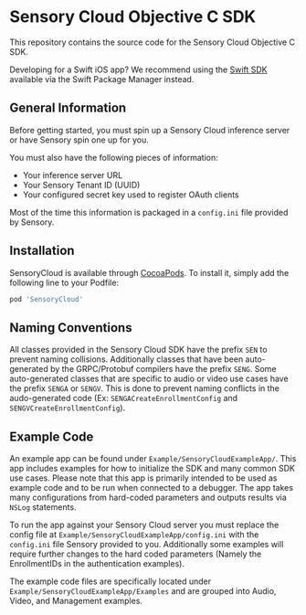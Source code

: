 # Sensory Cloud Objective C SDK

This repository contains the source code for the Sensory Cloud Objective C SDK.

Developing for a Swift iOS app? We recommend using the [Swift SDK](https://github.com/Sensory-Cloud/ios-sdk) available via the Swift Package Manager instead.

## General Information

Before getting started, you must spin up a Sensory Cloud inference server or have Sensory spin one up for you.

You must also have the following pieces of information:

- Your inference server URL
- Your Sensory Tenant ID (UUID)
- Your configured secret key used to register OAuth clients

Most of the time this information is packaged in a `config.ini` file provided by Sensory.

## Installation

SensoryCloud is available through [CocoaPods](https://cocoapods.org). To install
it, simply add the following line to your Podfile:

```ruby
pod 'SensoryCloud'
```

## Naming Conventions

All classes provided in the Sensory Cloud SDK have the prefix `SEN` to prevent naming collisions. 
Additionally classes that have been auto-generated by the GRPC/Protobuf compilers have the prefix `SENG`.
Some auto-generated classes that are specific to audio or video use cases have the prefix `SENGA` or `SENGV`.
This is done to prevent naming conflicts in the audo-generated code (Ex: `SENGACreateEnrollmentConfig` and `SENGVCreateEnrollmentConfig`).

## Example Code

An example app can be found under `Example/SensoryCloudExampleApp/`. This app includes examples for how to initialize the SDK and many common SDK use cases. Please note that this app is primarily intended to be used as example code and to be run when connected to a debugger. The app takes many configurations from hard-coded parameters and outputs results via `NSLog` statements. 

To run the app against your Sensory Cloud server you must replace the config file at `Example/SensoryCloudExampleApp/config.ini` with the `config.ini` file Sensory provided to you. Additionally some examples will require further changes to the hard coded parameters (Namely the EnrollmentIDs in the authentication examples).

The example code files are specifically located under `Example/SensoryCloudExampleApp/Examples` and are grouped into Audio, Video, and Management examples.

